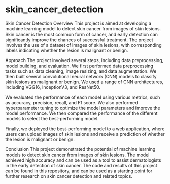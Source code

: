 # skin_cancer_detection
Skin Cancer Detection
Overview
This project is aimed at developing a machine learning model to detect skin cancer from images of skin lesions.
Skin cancer is the most common form of cancer, and early detection can significantly improve the chances of successful treatment. 
The project involves the use of a dataset of images of skin lesions,
with corresponding labels indicating whether the lesion is malignant or benign.

Approach
The project involved several steps, including data preprocessing, model building, and evaluation.
We first performed data preprocessing tasks such as data cleaning, image resizing, and data augmentation. 
We then built several convolutional neural network (CNN) models to classify skin lesions as malignant or benign. We used a range of CNN architectures, 
including VGG16, InceptionV3, and ResNet50.

We evaluated the performance of each model using various metrics, such as accuracy, precision, recall, and F1 score.
We also performed hyperparameter tuning to optimize the model parameters and improve the model performance.
We then compared the performance of the different models to select the best-performing model.

Finally, we deployed the best-performing model to a web application, where users can upload images of skin lesions and receive a prediction of whether
the lesion is malignant or benign.

Conclusion
This project demonstrated the potential of machine learning models to detect skin cancer from images of skin lesions.
The model achieved high accuracy and can be used as a tool to assist dermatologists in the early detection of skin cancer. 
The code and results of this project can be found in this repository, and can be used as a starting point for further research on skin cancer detection 
and related topics.
